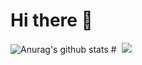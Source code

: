 # Hi there :wave:
![Anurag's github stats](https://github-readme-stats.vercel.app/api?username=sanjami2010)
#&nbsp;
![](https://komarev.com/ghpvc/?username=sanjami2010)
